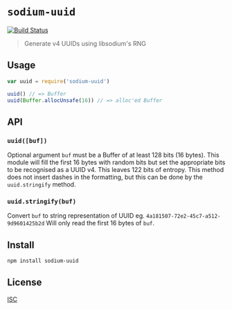 # `sodium-uuid`
[![Build Status](https://travis-ci.org/emilbayes/sodium-uuid.svg?branch=master)](https://travis-ci.org/emilbayes/sodium-uuid)

> Generate v4 UUIDs using libsodium's RNG

## Usage

```js
var uuid = require('sodium-uuid')

uuid() // => Buffer
uuid(Buffer.allocUnsafe(16)) // => alloc'ed Buffer
```

## API

### `uuid([buf])`
Optional argument `buf` must be a Buffer of at least 128 bits (16 bytes).
This module will fill the first 16 bytes with random bits but set the
appropriate bits to be recognised as a UUID v4. This leaves 122 bits of entropy.
This method does not insert dashes in the formatting, but this can be done by the
`uuid.stringify` method.

### `uuid.stringify(buf)`
Convert `buf` to string representation of UUID eg. `4a181507-72e2-45c7-a512-9d9601425b2d`
Will only read the first 16 bytes of `buf`.

## Install

```sh
npm install sodium-uuid
```

## License

[ISC](LICENSE.md)
